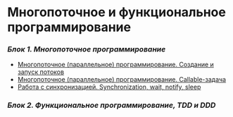 # Многопоточное и функциональное программирование

### *Блок 1. Многопоточное программирование*
* [Многопоточное (параллельное) программирование. Создание и запуск потоков](https://github.com/AlexParog/Multithreading-FunctionalProgramming/tree/main/NMFP_ParallelProgramming_1_1_1/src/com/company)
* [Многопоточное (параллельное) программирование. Callable-задача](https://github.com/AlexParog/Multithreading-FunctionalProgramming/tree/main/NMFP_ParallelProgramming_1_1_2/src/com/company)
* [Работа с синхронизацией. Synchronization, wait, notify, sleep](https://github.com/AlexParog/Multithreading-FunctionalProgramming/tree/main/NMFP_Synchronization_1_2_1/src/com/company)
### *Блок 2. Функциональное программирование, TDD и DDD*


